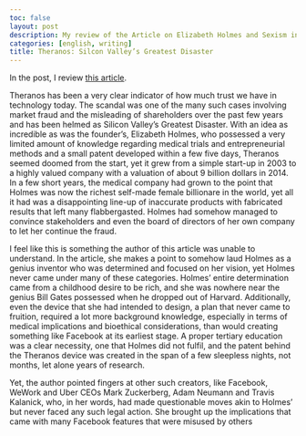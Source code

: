```yaml
---
toc: false
layout: post
description: My review of the Article on Elizabeth Holmes and Sexism in Tech by Ellen Pao
categories: [english, writing]
title: Theranos: Silcon Valley’s Greatest Disaster
---
```


In the post, I review [this article](https://www.nytimes.com/2021/09/15/opinion/elizabeth-holmes-trial-sexism.html).

Theranos has been a very clear indicator of how much trust we have in technology today. The scandal was one of the many such cases involving market fraud and the misleading of shareholders over the past few years and has been helmed as Silicon Valley’s Greatest Disaster. With an idea as incredible as was the founder’s, Elizabeth Holmes, who possessed a very limited amount of knowledge regarding medical trials and entrepreneurial methods and a small patent developed within a few five days, Theranos seemed doomed from the start, yet it grew from a simple start-up in 2003 to a highly valued company with a valuation of about 9 billion dollars in 2014. In a few short years, the medical company had grown to the point that Holmes was now the richest self-made female billionare in the world, yet all it had was a disappointing line-up of inaccurate products with fabricated results that left many flabbergasted. Holmes had somehow managed to convince stakeholders and even the board of directors of her own company to let her continue the fraud.

I feel like this is something the author of this article was unable to understand. In the article, she makes a point to somehow laud Holmes as a genius inventor who was determined and focused on her vision, yet Holmes never came under many of these categories. Holmes’ entire determination came from a childhood desire to be rich, and she was nowhere near the genius Bill Gates possessed when he dropped out of Harvard. Additionally, even the device that she had intended to design, a plan that never came to fruition, required a lot more background knowledge, especially in terms of medical implications and bioethical considerations, than would creating something like Facebook at its earliest stage. A proper tertiary education was a clear necessity, one that Holmes did not fulfil, and the patent behind the Theranos device was created in the span of a few sleepless nights, not months, let alone years of research.

Yet, the author pointed fingers at other such creators, like Facebook, WeWork and Uber CEOs Mark Zuckerberg, Adam Neumann and Travis Kalanick, who, in her words, had made questionable moves akin to Holmes’ but never faced any such legal action. She brought up the implications that came with many Facebook features that were misused by others